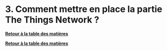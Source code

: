 # 3. Comment mettre en place la partie The Things Network ?

[**Retour à la table des matières**](../README.md)  

[**Retour à la table des matières**](../README.md)  